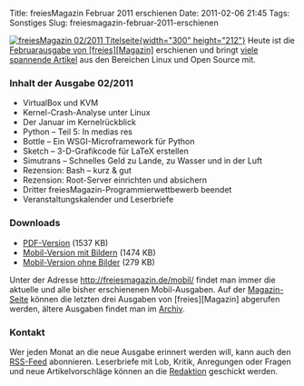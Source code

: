 Title: freiesMagazin Februar 2011 erschienen
Date: 2011-02-06 21:45
Tags: Sonstiges
Slug: freiesmagazin-februar-2011-erschienen

[![freiesMagazin 02/2011
Titelseite](http://www.freiesmagazin.de/system/files/freiesmagazin-2011-02.png){width="300"
height="212"}](http://www.freiesmagazin.de/system/files/freiesmagazin-2011-02.png)
Heute ist die [Februarausgabe von
[freies][Magazin]](http://www.freiesmagazin.de/20110206-februarausgabe-erschienen)
erschienen und bringt [viele spannende
Artikel](http://www.freiesmagazin.de/freiesMagazin-2011-02) aus den
Bereichen Linux und Open Source mit.  

### Inhalt der Ausgabe 02/2011


-   VirtualBox und KVM
-   Kernel-Crash-Analyse unter Linux
-   Der Januar im Kernelrückblick
-   Python – Teil 5: In medias res
-   Bottle – Ein WSGI-Microframework für Python
-   Sketch – 3-D-Grafikcode für LaTeX erstellen
-   Simutrans – Schnelles Geld zu Lande, zu Wasser und in der Luft
-   Rezension: Bash – kurz & gut
-   Rezension: Root-Server einrichten und absichern
-   Dritter freiesMagazin-Programmierwettbewerb beendet
-   Veranstaltungskalender und Leserbriefe


<!--break--><!--break-->

### Downloads


-   [PDF-Version](http://www.freiesmagazin.de/ftp/2011/freiesMagazin-2011-02.pdf)
    (1537 KB)
-   [Mobil-Version mit
    Bildern](http://www.freiesmagazin.de/mobil/freiesMagazin-2011-02-bilder.html)
    (1474 KB)
-   [Mobil-Version ohne
    Bilder](http://www.freiesmagazin.de/mobil/freiesMagazin-2011-02.html)
    (279 KB)


Unter der Adresse <http://freiesmagazin.de/mobil/> findet man immer die
aktuelle und alle bisher erschienenen Mobil-Ausgaben. Auf der
[Magazin-Seite](http://www.freiesmagazin.de/magazin) können die letzten
drei Ausgaben von
[freies][Magazin]
abgerufen werden, ältere Ausgaben findet man im
[Archiv](http://www.freiesmagazin.de/archiv).  

### Kontakt


Wer jeden Monat an die neue Ausgabe erinnert werden will, kann auch den
[RSS-Feed](http://www.freiesmagazin.de/rss.xml) abonnieren. Leserbriefe
mit Lob, Kritik, Anregungen oder Fragen und neue Artikelvorschläge
können an die [Redaktion](http://www.freiesmagazin.de/kontakt) geschickt
werden.




